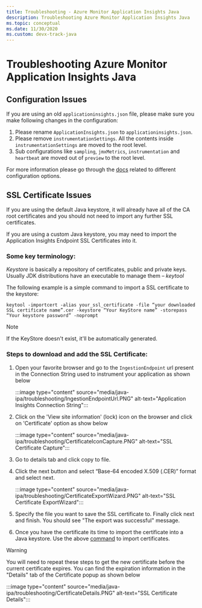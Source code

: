 ```yaml
---
title: Troubleshooting - Azure Monitor Application Insights Java
description: Troubleshooting Azure Monitor Application Insights Java
ms.topic: conceptual
ms.date: 11/30/2020
ms.custom: devx-track-java
---
```

# Troubleshooting Azure Monitor Application Insights Java

## Configuration Issues

If you are using an old `applicationinsights.json` file, please make sure you make following changes in the configuration:

1.  Please rename `ApplicationInsights.json` to `applicationinsights.json`.
2.  Please remove `instrumentationSettings`. All the contents inside `instrumentationSettings` are moved to the root level.  
3.  Sub configurations like `sampling`, `jmxMetrics`, `instrumentation` and `heartbeat` are moved out of `preview` to the root level.

For more information please go through the [docs](https://docs.microsoft.com/azure/azure-monitor/app/java-standalone-config) related to different configuration options.

## SSL Certificate Issues

If you are using the default Java keystore, it will already have all of the CA root certificates and you should not need to import any further SSL certificates.

If you are using a custom Java keystore, you may need to import the Application Insights Endpoint SSL Certificates into it.

### Some key terminology:
*Keystore* is basically a repository of certificates, public and private keys. Usually JDK distributions have an executable to manage them – *keytool*

The following example is a simple command to import a SSL certificate to the keystore:

`keytool -importcert -alias your_ssl_certificate -file “your downloaded SSL certificate name”.cer -keystore “Your KeyStore name” -storepass “Your keystore password” -noprompt`

> [!NOTE]
> If the KeyStore doesn't exist, it'll be automatically generated.

### Steps to download and add the SSL Certificate:

1.	Open your favorite browser and go to the `IngestionEndpoint` url present in the Connection String used to instrument your application as shown below

    :::image type="content" source="media/java-ipa/troubleshooting/IngestionEndpointUrl.PNG" alt-text="Application Insights Connection String":::

2.	Click on the 'View site information' (lock) icon on the browser and click on 'Certificate' option as show below

    :::image type="content" source="media/java-ipa/troubleshooting/CertificateIconCapture.PNG" alt-text="SSL Certificate Capture":::

3.	Go to details tab and click copy to file.
4.	Click the next button and select “Base-64 encoded X.509 (.CER)” format and select next.

    :::image type="content" source="media/java-ipa/troubleshooting/CertificateExportWizard.PNG" alt-text="SSL Certificate ExportWizard":::

5.	Specify the file you want to save the SSL certificate to. Finally click next and finish. You should see "The export was successful" message.
6.	Once you have the certificate its time to import the certificate into a Java keystore. Use the above [command](#some-key-terminology) to import certificates.

> [!WARNING]
> You will need to repeat these steps to get the new certificate before the current certificate expires. You can find the expiration information in the "Details" tab of the Certificate popup as shown below

:::image type="content" source="media/java-ipa/troubleshooting/CertificateDetails.PNG" alt-text="SSL Certificate Details":::

